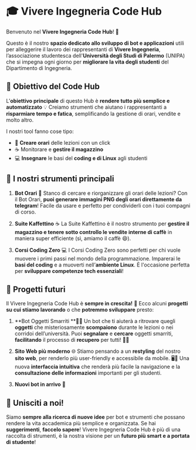 # 🎓 Vivere Ingegneria Code Hub

Benvenuto nel **Vivere Ingegneria Code Hub**! 🎉 

Questo è il nostro **spazio dedicato allo sviluppo di bot e applicazioni** utili per alleggerire il lavoro dei rappresentanti di **Vivere Ingegneria**, l’associazione studentesca dell'**Università degli Studi di Palermo** (UNIPA) che si impegna ogni giorno per **migliorare la vita degli studenti** del Dipartimento di Ingegneria.

## 🚀 Obiettivo del Code Hub

L’**obiettivo principale** di questo Hub è **rendere tutto più semplice e automatizzato** 💡 
Creiamo strumenti che aiutano i rappresentanti a **risparmiare tempo e fatica**, semplificando la gestione di orari, vendite e molto altro.

I nostri tool fanno cose tipo:
  - 📅 **Creare orari** delle lezioni con un click
  - ☕ Monitorare e **gestire il magazzino**
  - 💻 **Insegnare** le basi del **coding e di Linux** agli studenti

## 🔧 I nostri **strumenti principali**
  1. **Bot Orari** 📅
    Stanco di cercare e riorganizzare gli orari delle lezioni? Con il Bot Orari, **puoi generare immagini PNG degli orari direttamente da telegram**! Facile da usare e perfetto per condividerli con i tuoi compagni di corso.

  2. **Suite Kaffettino** ☕
    La Suite Kaffettino è il nostro strumento per **gestire il magazzino e tenere sotto controllo le vendite interne di caffè** in maniera super efficiente (sì, amiamo il caffè 😄).

  3. **Corsi Coding Zero** 💻
    I Corsi Coding Zero sono perfetti per chi vuole muovere i primi passi nel mondo della programmazione. Imparerai le **basi del coding** e a muoverti nell’**ambiente Linux**. È l'occasione perfetta per **sviluppare competenze tech essenziali**!

## 🔮 **Progetti futuri**
  Il Vivere Ingegneria Code Hub è **sempre in crescita!** 🎯
  Ecco alcuni **progetti su cui stiamo lavorando** o che **potremmo sviluppare** presto:
  
  1. **Bot Oggetti Smarriti **🕵️‍♂️
    Un bot che ti aiuterà a ritrovare quegli **oggetti** che misteriosamente **scompaiono** durante le lezioni o nei corridoi dell’università. 
    Puoi **segnalare** e **cercare** oggetti smarriti, **facilitando** il processo di **recupero** per tutti! 🔑🎒
  
  2. **Sito Web più moderno** 🌐
    Stiamo pensando a un **restyling** del nostro **sito web**, per renderlo più user-friendly e accessibile da mobile. 🖥️📱
    Una nuova **interfaccia intuitiva** che renderà più facile la navigazione e la **consultazione delle informazioni** importanti per gli studenti.
  
  4. **Nuovi bot in arrivo** 🤖
  
## 🤝 Unisciti a noi!
  Siamo **sempre alla ricerca di nuove idee** per bot e strumenti che possano rendere la vita accademica più semplice e organizzata. Se hai **suggerimenti**, **faccelo sapere**!
  Vivere Ingegneria Code Hub è più di una raccolta di strumenti, è la nostra visione per un **futuro più smart e a portata di studente**!
